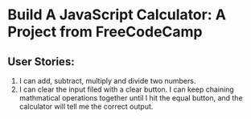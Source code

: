 # Build A JavaScript Calculator: A Project from FreeCodeCamp

## User Stories:

1. I can add, subtract, multiply and divide two numbers.
2. I can clear the input filed with a clear button.
I can keep chaining mathmatical operations together until I hit the equal button, and the calculator will tell me the correct output.